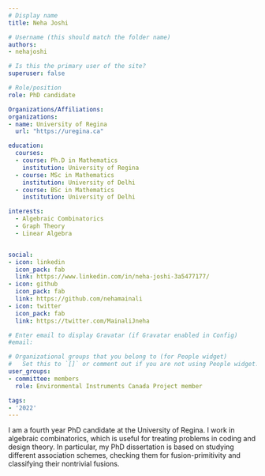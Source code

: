 ```yaml
---
# Display name
title: Neha Joshi

# Username (this should match the folder name)
authors:
- nehajoshi

# Is this the primary user of the site?
superuser: false

# Role/position
role: PhD candidate

Organizations/Affiliations:
organizations:
- name: University of Regina
  url: "https://uregina.ca"

education:
  courses:
  - course: Ph.D in Mathematics
    institution: University of Regina
  - course: MSc in Mathematics
    institution: University of Delhi
  - course: BSc in Mathematics
    institution: University of Delhi

interests:
  - Algebraic Combinatorics
  - Graph Theory
  - Linear Algebra


social:
- icon: linkedin
  icon_pack: fab
  link: https://www.linkedin.com/in/neha-joshi-3a5477177/
- icon: github
  icon_pack: fab
  link: https://github.com/nehamainali
- icon: twitter
  icon_pack: fab
  link: https://twitter.com/MainaliJneha

# Enter email to display Gravatar (if Gravatar enabled in Config)
#email:

# Organizational groups that you belong to (for People widget)
#   Set this to `[]` or comment out if you are not using People widget.
user_groups:
- committee: members
  role: Environmental Instruments Canada Project member

tags:
- '2022'
---
```

I am a fourth year PhD candidate at the University of Regina. I work in
algebraic combinatorics, which is useful for treating problems in coding and
design theory. In particular, my PhD dissertation is based on studying different
association schemes, checking them for fusion-primitivity and classifying their
nontrivial fusions.
